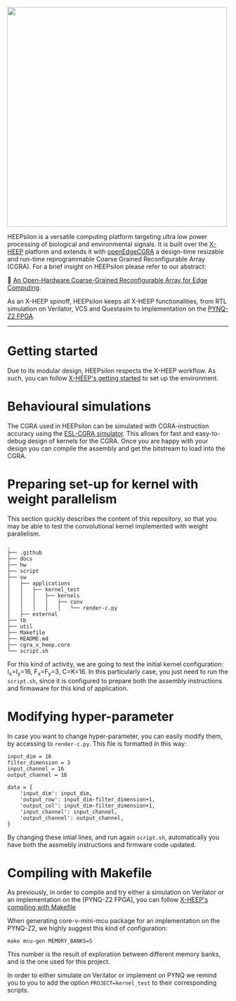 <p align="left"><img src="docs/HEEPsilon_logo.png" width="500"></p>

HEEPsilon is a versatile computing platform targeting ultra low power processing of biological and environmental signals. It is built over the [X-HEEP](https://github.com/esl-epfl/x-heep) platform and extends it with [openEdgeCGRA](https://github.com/esl-epfl/OpenEdgeCGRA) a design-time resizable and run-time reprogrammable Coarse Grained Reconfigurable Array (CGRA).
For a brief insight on HEEPsilon please refer to our abstract:

📄 [An Open-Hardware Coarse-Grained Reconfigurable Array for Edge Computing](https://dl.acm.org/doi/10.1145/3587135.3591437).

As an X-HEEP spinoff, HEEPsilon keeps all X-HEEP functionalities, from RTL simulation on Verilator, VCS and Questasim to implementation on the [PYNQ-Z2 FPGA](https://www.xilinx.com/support/university/xup-boards/XUPPYNQ-Z2.html).

---

# Getting started

Due to its modular design, HEEPsilon respects the X-HEEP workflow. As such, you can follow [X-HEEP's getting started](https://x-heep.readthedocs.io/en/latest/How_to/GettingStarted.html) to set up the environment.

# Behavioural simulations

The CGRA used in HEEPsilon can be simulated with CGRA-instruction accuracy using the [ESL-CGRA simulator](https://github.com/esl-epfl/ESL-CGRA-simulator).
This allows for fast and easy-to-debug design of kernels for the CGRA. Once you are happy with your design you can compile the assembly and get the bitstream to load into the CGRA.

# Preparing set-up for kernel with weight parallelism
This section quickly describes the content of this repository, so that you may be able to test the convolutional kernel implemented with weight parallelism.

```
.
├── .github
├── docs
├── hw
├── script
├── sw
│   ├── applications
│   │   ├── kernel_test
│   │   │   ├── kernels
│   │   │   │   ├── conv
│   │   │   │   │   └── render-c.py
│   ├── external
├── tb
├── util
├── Makefile
├── README.md
├── cgra_x_heep.core
└── script.sh
```
For this kind of activity, we are going to test the initial kernel configuration: I<sub>x</sub>=I<sub>y</sub>=16, F<sub>x</sub>=F<sub>y</sub>=3, C=K=16. In this particularly case, you just need to run the `script.sh`, since it is configured to prepare both the assembly instructions and firmaware for this kind of application.

# Modifying hyper-parameter 
In case you want to change hyper-parameter, you can easily modify them, by accessing to `render-c.py`. This file is formatted in this way:
```
input_dim = 16
filter_dimension = 3
input_channel = 16
output_channel = 16

data = {
    'input_dim': input_dim,
    'output_row': input_dim-filter_dimension+1,
    'output_col': input_dim-filter_dimension+1,
    'input_channel': input_channel,
    'output_channel': output_channel,
}
```
By changing these intial lines, and run again `script.sh`, automatically you have both the assmebly instructions and firmware code updated.

# Compiling with Makefile
As previously, in order to compile and try either a simulation on Verilator or an implementation on the [PYNQ-Z2 FPGA], you can follow [X-HEEP's compiling with Makefile](https://x-heep.readthedocs.io/en/latest/How_to/CompileMakefile.html)

When generating core-v-mini-mcu package for an implementation on the PYNQ-Z2, we highly suggest this kind of configuration:

```
make mcu-gen MEMORY_BANKS=5
```
This number is the result of exploration between different memory banks, and is the one used for this project.

In order to either simulate on Verilator or implement on PYNQ we remind you to you to add the option `PROJECT=kernel_test` to their corresponding scripts.





